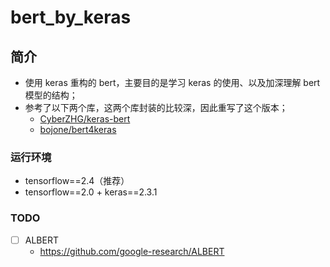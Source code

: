 bert_by_keras
===

简介
---
- 使用 keras 重构的 bert，主要目的是学习 keras 的使用、以及加深理解 bert 模型的结构；
- 参考了以下两个库，这两个库封装的比较深，因此重写了这个版本；
	- [CyberZHG/keras-bert](https://github.com/CyberZHG/keras-bert)
	- [bojone/bert4keras](https://github.com/bojone/bert4keras)

### 运行环境
- tensorflow==2.4（推荐）
- tensorflow==2.0 + keras==2.3.1


### TODO
- [ ] ALBERT
    - https://github.com/google-research/ALBERT
    